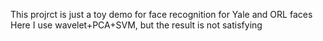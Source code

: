 This projrct is just a toy demo for face recognition for Yale and ORL faces
Here I use wavelet+PCA+SVM, but the result is not satisfying 
